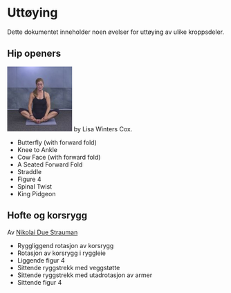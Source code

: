 # Uttøying

Dette dokumentet inneholder noen øvelser for uttøying  av ulike kroppsdeler.

## Hip openers 

[![Hip-opening youa stretches](lisa-winters-cox_hip-openers-1.jpg)](https://www.youtube.com/watch?v=YxKq84cF6Eg&list=PLCNBOxsx5-HxSH4Aj2N8j-7MYCB0YySYV&index=4&t=0s) by Lisa Winters Cox.

* Butterfly (with forward fold)  
* Knee to Ankle  
* Cow Face (with forward fold)  
* A Seated Forward Fold  
* Straddle  
* Figure 4  
* Spinal Twist  
* King Pidgeon  

## Hofte og korsrygg

Av [Nikolai Due Strauman](nikolai-due-strauman_hofta-og-korsryggen.pdf)
* Ryggliggend rotasjon av korsrygg
* Rotasjon av korsrygg i ryggleie
* Liggende figur 4
* Sittende ryggstrekk med veggstøtte
* Sittende ryggstrekk med utadrotasjon av armer
* Sittende figur 4
